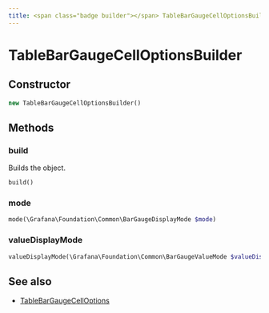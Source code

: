 ```yaml
---
title: <span class="badge builder"></span> TableBarGaugeCellOptionsBuilder
---
```

# <span class="badge builder"></span> TableBarGaugeCellOptionsBuilder

## Constructor

```php
new TableBarGaugeCellOptionsBuilder()
```
## Methods

### <span class="badge object-method"></span> build

Builds the object.

```php
build()
```

### <span class="badge object-method"></span> mode

```php
mode(\Grafana\Foundation\Common\BarGaugeDisplayMode $mode)
```

### <span class="badge object-method"></span> valueDisplayMode

```php
valueDisplayMode(\Grafana\Foundation\Common\BarGaugeValueMode $valueDisplayMode)
```

## See also

 * <span class="badge object-type-class"></span> [TableBarGaugeCellOptions](./object-TableBarGaugeCellOptions.md)
